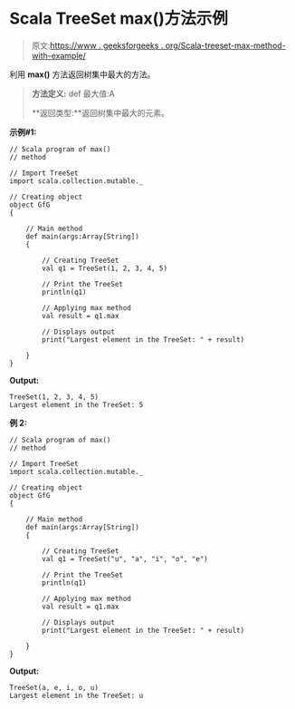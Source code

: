 # Scala TreeSet max()方法示例

> 原文:[https://www . geeksforgeeks . org/Scala-treeset-max-method-with-example/](https://www.geeksforgeeks.org/scala-treeset-max-method-with-example/)

利用 **max()** 方法返回树集中最大的方法。

> **方法定义:** def 最大值:A
> 
> **返回类型:**返回树集中最大的元素。

**示例#1:**

```
// Scala program of max() 
// method 

// Import TreeSet
import scala.collection.mutable._

// Creating object 
object GfG 
{ 

    // Main method 
    def main(args:Array[String]) 
    { 

        // Creating TreeSet
        val q1 = TreeSet(1, 2, 3, 4, 5)  

        // Print the TreeSet 
        println(q1) 

        // Applying max method  
        val result = q1.max  

        // Displays output  
        print("Largest element in the TreeSet: " + result) 

    } 
} 
```

**Output:**

```
TreeSet(1, 2, 3, 4, 5)
Largest element in the TreeSet: 5

```

**例 2:**

```
// Scala program of max() 
// method 

// Import TreeSet
import scala.collection.mutable._

// Creating object 
object GfG 
{ 

    // Main method 
    def main(args:Array[String]) 
    { 

        // Creating TreeSet
        val q1 = TreeSet("u", "a", "i", "o", "e")  

        // Print the TreeSet 
        println(q1) 

        // Applying max method  
        val result = q1.max  

        // Displays output  
        print("Largest element in the TreeSet: " + result) 

    } 
} 
```

**Output:**

```
TreeSet(a, e, i, o, u)
Largest element in the TreeSet: u

```